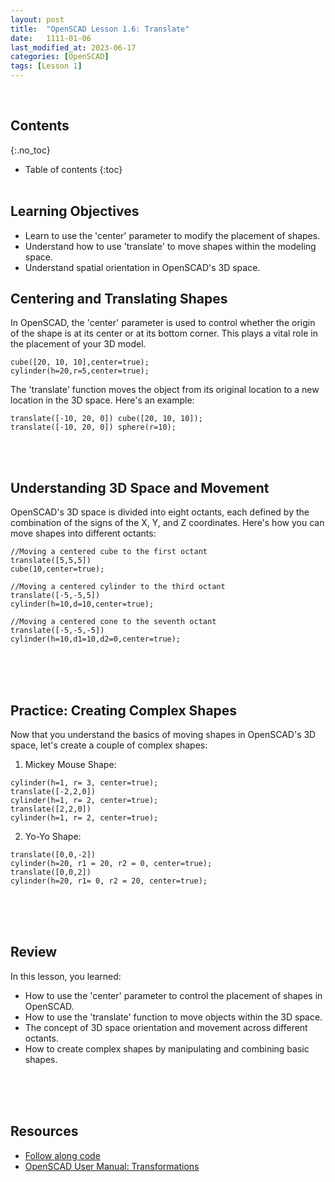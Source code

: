 ```yaml
---
layout: post
title:  "OpenSCAD Lesson 1.6: Translate"
date:   1111-01-06
last_modified_at: 2023-06-17
categories: [OpenSCAD]
tags: [Lesson 1]
---
```

<br>

## Contents
{:.no_toc}
* Table of contents
{:toc}
<br><br>

## Learning Objectives
- Learn to use the 'center' parameter to modify the placement of shapes.
- Understand how to use 'translate' to move shapes within the modeling space.
- Understand spatial orientation in OpenSCAD's 3D space.

## Centering and Translating Shapes
In OpenSCAD, the 'center' parameter is used to control whether the origin of the shape is at its center or at its bottom corner. This plays a vital role in the placement of your 3D model.

```
cube([20, 10, 10],center=true);
cylinder(h=20,r=5,center=true);
```

The 'translate' function moves the object from its original location to a new location in the 3D space. Here's an example:

```
translate([-10, 20, 0]) cube([20, 10, 10]);
translate([-10, 20, 0]) sphere(r=10); 
```
<br><br>

## Understanding 3D Space and Movement
OpenSCAD's 3D space is divided into eight octants, each defined by the combination of the signs of the X, Y, and Z coordinates. Here's how you can move shapes into different octants:

```
//Moving a centered cube to the first octant
translate([5,5,5])
cube(10,center=true);

//Moving a centered cylinder to the third octant
translate([-5,-5,5])
cylinder(h=10,d=10,center=true);

//Moving a centered cone to the seventh octant
translate([-5,-5,-5])
cylinder(h=10,d1=10,d2=0,center=true);
```
<br><br><br>

## Practice: Creating Complex Shapes
Now that you understand the basics of moving shapes in OpenSCAD's 3D space, let's create a couple of complex shapes:

1. Mickey Mouse Shape:

```
cylinder(h=1, r= 3, center=true);
translate([-2,2,0])
cylinder(h=1, r= 2, center=true);
translate([2,2,0])
cylinder(h=1, r= 2, center=true);
```

2. Yo-Yo Shape:

```
translate([0,0,-2])
cylinder(h=20, r1 = 20, r2 = 0, center=true);
translate([0,0,2])
cylinder(h=20, r1= 0, r2 = 20, center=true);
```
<br><br><br>

## Review
In this lesson, you learned:
- How to use the 'center' parameter to control the placement of shapes in OpenSCAD.
- How to use the 'translate' function to move objects within the 3D space.
- The concept of 3D space orientation and movement across different octants.
- How to create complex shapes by manipulating and combining basic shapes.

<br><br><br>

## Resources
- [Follow along code](https://raw.githubusercontent.com/funkonaut/openSCAD_lessons/main/Lessons/Lesson%201/1_2_shape_mods.scad)
- [OpenSCAD User Manual: Transformations](https://en.wikibooks.org/wiki/Open)